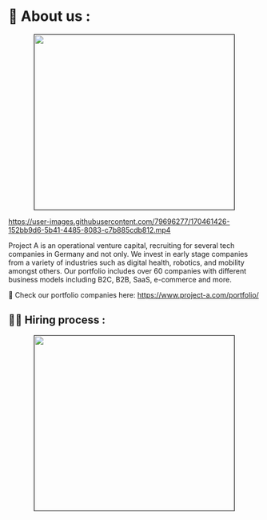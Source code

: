 # 🧭 About us :
<p align="center">
<img src="https://user-images.githubusercontent.com/79696277/170458461-7fbafd14-758d-4478-a7f1-21a37eb0ce40.png"
width="400" height="350" border="1"/>                   

https://user-images.githubusercontent.com/79696277/170461426-152bb9d6-5b41-4485-8083-c7b885cdb812.mp4


Project A is an operational venture capital, recruiting for several tech companies in Germany and not only. We invest in early stage companies from a variety of industries such as digital health, robotics, and mobility amongst others. Our portfolio includes over 60 companies with different business models including B2C, B2B, SaaS, e-commerce and more.

👀 Check our portfolio companies here: https://www.project-a.com/portfolio/

  
  
## 💁‍♀️  Hiring process : 
 
<p align="center">
<img src=""
width="400" height="350" border="1"/>    
  
  
